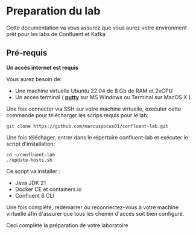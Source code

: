 # Preparation du lab
Cette documentation va vous assurez que vous aurez votre environment prêt pour les labs de Confluent et Kafka

## Pré-requis
**Un accès internet est requis**

Vous aurez besoin de: 
- Une machine virtuelle Ubuntu 22.04 de 8 Gb de RAM et 2vCPU
- Un accès terminal ( [**putty**](https://www.chiark.greenend.org.uk/~sgtatham/putty/latest.html) sur MS Windows ou Terminal sur MacOS X )

Une fois connecter via SSH sur votre machine virtuelle, executer cette commande pour télécharger les scrips requis pour le lab:

    git clone https://github.com/marcuspocus01/confluent-lab.git

Une fois téléchager, entrer dans le répertoire confluent-lab et exécuter le script d'installation: 

    cd ~/confluent-lab
    ./update-hosts.sh

Ce script va installer :
- Java JDK 21
- Docker CE et containers.io
- Confluent 8 CLI

Une fois complété, redémarrer ou reconnectez-vous à votre machine virtuelle afin d'assurer que tous les chemin d'accès soit bien configuré.

Ceci complète la préparation de votre laboratoire
    
